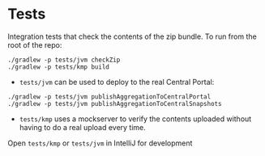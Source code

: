 # Tests

Integration tests that check the contents of the zip bundle. To run from the root of the repo:

```shell
./gradlew -p tests/jvm checkZip
./gradlew -p tests/kmp build
```

* `tests/jvm` can be used to deploy to the real Central Portal:

```shell
./gradlew -p tests/jvm publishAggregationToCentralPortal
./gradlew -p tests/jvm publishAggregationToCentralSnapshots
```
* `tests/kmp` uses a mockserver to verify the contents uploaded without having to do a real upload every time.

Open `tests/kmp` or `tests/jvm` in IntelliJ for development 
